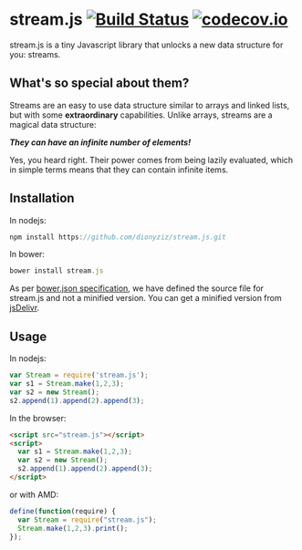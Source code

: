 # stream.js [![Build Status](https://travis-ci.org/dionyziz/stream.js.svg?branch=master)](https://travis-ci.org/dionyziz/stream.js) [![codecov.io](https://codecov.io/github/dionyziz/stream.js/coverage.svg?branch=master)](https://codecov.io/github/dionyziz/stream.js?branch=master)

stream.js is a tiny Javascript library that unlocks a new data structure for you: streams.

## What's so special about them?
Streams are an easy to use data structure similar to arrays and linked lists, but with some **extraordinary** capabilities. Unlike arrays, streams are a magical data structure:

***They can have an infinite number of elements!***

Yes, you heard right. Their power comes from being lazily evaluated, which in simple terms means that they can contain infinite items.

## Installation
In nodejs:

```js
npm install https://github.com/dionyziz/stream.js.git
```

In bower:

```js
bower install stream.js
```

As per [bower.json specification](https://github.com/bower/spec/blob/master/json.md#main),
we have defined the source file for stream.js and not a minified version. You can get a
minified version from [jsDelivr](https://www.jsdelivr.com/projects/stream.js).


## Usage
In nodejs:

```js
var Stream = require('stream.js');
var s1 = Stream.make(1,2,3);
var s2 = new Stream();
s2.append(1).append(2).append(3);
```

In the browser:

```html
<script src="stream.js"></script>
<script>
  var s1 = Stream.make(1,2,3);
  var s2 = new Stream();
  s2.append(1).append(2).append(3);
</script>
```

or with AMD:
```js
define(function(require) {
  var Stream = require("stream.js");
  Stream.make(1,2,3).print();
});
```

